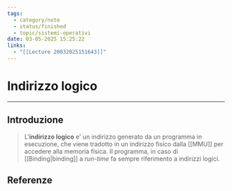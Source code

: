 ```yaml
---
tags:
  - category/note
  - status/finished
  - topic/sistemi-operativi
date: 03-05-2025 15:25:22
links:
  - "[[Lecture 20032025151643]]"
---
```

# Indirizzo logico
---
## Introduzione
> L'**indirizzo logico** e' un indirizzo generato da un programma in esecuzione, che viene tradotto in un indirizzo fisico dalla [[MMU]] per accedere alla memoria fisica. Il programma, in caso di [[Binding|binding]] a _run-time_ fa sempre riferimento a indirizzi logici.

## Referenze